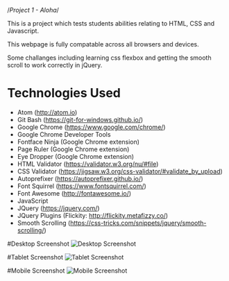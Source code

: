 /*Project 1 - Aloha*/ 

This is a project which tests students abilities relating to HTML, CSS and Javascript. 

This webpage is fully compatable across all browsers and devices.

Some challanges including learning css flexbox and getting the smooth scroll to work correctly in jQuery. 

# Technologies Used
* Atom (http://atom.io)
* Git Bash (https://git-for-windows.github.io/)
* Google Chrome (https://www.google.com/chrome/)
* Google Chrome Developer Tools
* Fontface Ninja (Google Chrome extension)
* Page Ruler (Google Chrome extension)
* Eye Dropper (Google Chrome extension)
* HTML Validator (https://validator.w3.org/nu/#file)
* CSS Validator (https://jigsaw.w3.org/css-validator/#validate_by_upload)
* Autoprefixer (https://autoprefixer.github.io/)
* Font Squirrel (https://www.fontsquirrel.com/)
* Font Awesome (http://fontawesome.io/)
* JavaScript
* JQuery (https://jquery.com/)
* JQuery Plugins (Flickity: http://flickity.metafizzy.co/)
* Smooth Scrolling (https://css-tricks.com/snippets/jquery/smooth-scrolling/)


#Desktop Screenshot
![Desktop Screenshot](https://cjrt27.github.io/Aloha/images/aloha-desktop.png)

#Tablet Screenshot
![Tablet Screenshot](https://cjrt27.github.io/Aloha/images/aloha-tablet.png)

#Mobile Screenshot
![Mobile Screenshot](https://cjrt27.github.io/Aloha/images/aloha-mobile.png)
